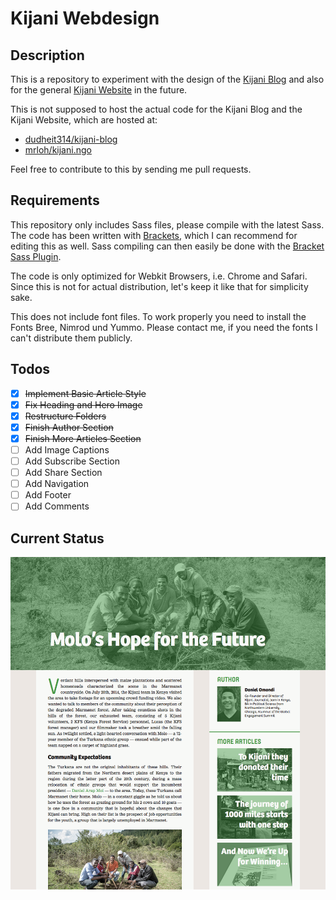 # Kijani Webdesign

## Description
This is a repository to experiment with the design of the [Kijani Blog](http://blog.kijani.co) and also for the general [Kijani Website](http://kijani.co) in the future.

This is not supposed to host the actual code for the Kijani Blog and the Kijani Website, which are hosted at:
- [dudheit314/kijani-blog](https://github.com/dudheit314/kijani-blog)
- [mrloh/kijani.ngo](https://github.com/MrLoh/kijani.ngo)

Feel free to contribute to this by sending me pull requests.

## Requirements

This repository only includes Sass files, please compile with the latest Sass. The code has been written with [Brackets](http://brackets.io), which I can recommend for editing this as well. Sass compiling can then easily be done with the [Bracket Sass Plugin](https://github.com/jasonsanjose/brackets-sass).

The code is only optimized for Webkit Browsers, i.e. Chrome and Safari. Since this is not for actual distribution, let's keep it like that for simplicity sake. 

This does not include font files. To work properly you need to install the Fonts Bree, Nimrod und Yummo. Please contact me, if you need the fonts I can't distribute them publicly.

## Todos
- [x] ~~Implement Basic Article Style~~
- [x] ~~Fix Heading and Hero Image~~
- [x] ~~Restructure Folders~~
- [x] ~~Finish Author Section~~
- [x] ~~Finish More Articles Section~~
- [ ] Add Image Captions
- [ ] Add Subscribe Section
- [ ] Add Share Section
- [ ] Add Navigation
- [ ] Add Footer
- [ ] Add Comments

## Current Status
![Screemshot](screenshot.png)